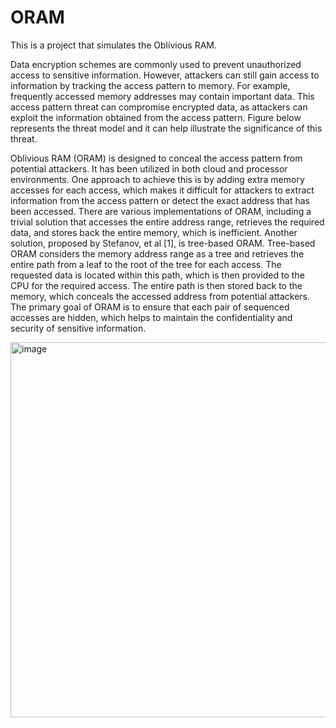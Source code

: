 # ORAM
This is a project that simulates the Oblivious RAM.

Data encryption schemes are commonly used to prevent unauthorized access to sensitive information. However, attackers can still gain access to information by tracking the access pattern to memory. For example, frequently accessed memory addresses may contain important data. This access pattern threat can compromise encrypted data, as attackers can exploit the information obtained from the access pattern. Figure below represents the threat model and it can help illustrate the significance of this threat.

Oblivious RAM (ORAM) is designed to conceal the access pattern from potential attackers. It has been utilized in both cloud and processor environments. One approach to achieve this is by adding extra memory accesses for each access, which makes it difficult for attackers to extract information from the access pattern or detect the exact address that has been accessed. There are various implementations of ORAM, including a trivial solution that accesses the entire address range, retrieves the required data, and stores back the entire memory, which is inefficient. Another solution, proposed by Stefanov, et al [1], is tree-based ORAM. 
Tree-based ORAM considers the memory address range as a tree and retrieves the entire path from a leaf to the root of the tree for each access. The requested data is located within this path, which is then provided to the CPU for the required access. The entire path is then stored back to the memory, which conceals the accessed address from potential attackers. The primary goal of ORAM is to ensure that each pair of sequenced accesses are hidden, which helps to maintain the confidentiality and security of sensitive information.

<img width="600" alt="image" src="https://github.com/BelalJahannia/ORAM/assets/46157467/bf5e7264-9174-4707-b8b9-e2200107c1a4">



